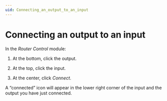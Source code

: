 ```yaml
---
uid: Connecting_an_output_to_an_input
---
```


# Connecting an output to an input

In the *Router Control* module:

1. At the bottom, click the output.

2. At the top, click the input.

3. At the center, click *Connect*.

A “connected” icon will appear in the lower right corner of the input and the output you have just connected.
